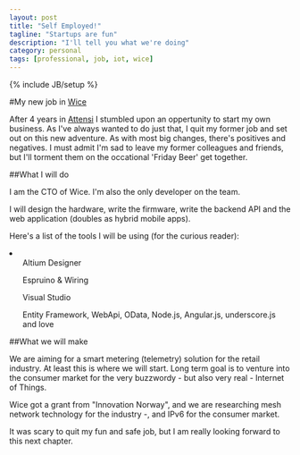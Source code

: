 ```yaml
---
layout: post
title: "Self Employed!"
tagline: "Startups are fun"
description: "I'll tell you what we're doing"
category: personal
tags: [professional, job, iot, wice]
---
```

{% include JB/setup %}

#My new job in <a href="http://wice.no">Wice</a>

After 4 years in <a href="http://attensi.com">Attensi</a> I stumbled upon an oppertunity to start my own business. As I've always wanted to do just that, I quit my former job and set out on this new adventure.
As with most big changes, there's positives and negatives. I must admit I'm sad to leave my former colleagues and friends, but I'll torment them on the occational 'Friday Beer' get together.

##What I will do

I am the CTO of Wice. I'm also the only developer on the team. 

I will design the hardware, write the firmware, write the backend API and the web application (doubles as hybrid mobile apps).

Here's a list of the tools I will be using (for the curious reader):
<li>
  <ul>Altium Designer</ul>
  <ul>Espruino & Wiring</ul>
  <ul>Visual Studio</ul>
  <ul>Entity Framework, WebApi, OData, Node.js, Angular.js, underscore.js and love</ul>
</li>


##What we will make

We are aiming for a smart metering (telemetry) solution for the retail industry. At least this is where we will start. 
Long term goal is to venture into the consumer market for the very buzzwordy - but also very real - Internet of Things.

Wice got a grant from "Innovation Norway", and we are researching mesh network technology for the industry -, and IPv6 for the consumer market.



It was scary to quit my fun and safe job, but I am really looking forward to this next chapter.